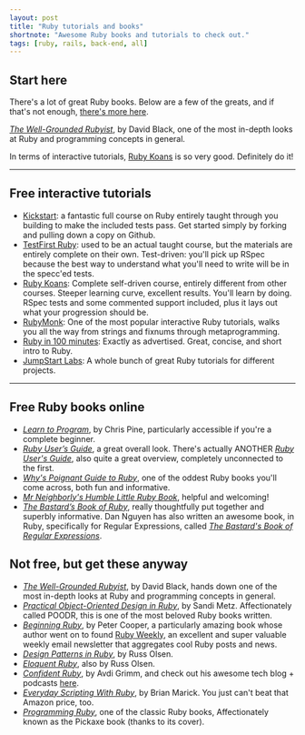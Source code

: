 ```yaml
---
layout: post
title: "Ruby tutorials and books"
shortnote: "Awesome Ruby books and tutorials to check out."
tags: [ruby, rails, back-end, all]
---
```


## Start here
There's a lot of great Ruby books. Below are a few of the greats, and if that's not enough, [there's more here](http://blog.ozim.eu/2016/04/29/books-every-ruby-slash-rails-dev-should-read).  

*[The Well-Grounded Rubyist](https://www.amazon.com/Well-Grounded-Rubyist-David-Black/dp/1933988657)*, by David Black, one of the most in-depth looks at Ruby and programming concepts in general.

In terms of interactive tutorials, [Ruby Koans](http://rubykoans.com/) is so very good. Definitely do it!

<hr>

## Free interactive tutorials
* [Kickstart](https://github.com/JoshCheek/ruby-kickstart): a fantastic full course on Ruby entirely taught through you building to make the included tests pass. Get started simply by forking and pulling down a copy on Github.  
* [TestFirst Ruby](https://github.com/appacademy/test-first-ruby): used to be an actual taught course, but the materials are entirely complete on their own. Test-driven: you'll pick up RSpec because the best way to understand what you'll need to write will be in the specc'ed tests.
* [Ruby Koans](http://rubykoans.com/): Complete self-driven course, entirely different from other courses. Steeper learning curve, excellent results. You'll learn by doing. RSpec tests and some commented support included, plus it lays out what your progression should be.
* [RubyMonk](https://rubymonk.com/): One of the most popular interactive Ruby tutorials, walks you all the way from strings and fixnums through metaprogramming.
* [Ruby in 100 minutes](http://tutorials.jumpstartlab.com/projects/ruby_in_100_minutes.html): Exactly as advertised. Great, concise, and short intro to Ruby.
* [JumpStart Labs](http://tutorials.jumpstartlab.com/): A whole bunch of great Ruby tutorials for different projects.

<hr>

## Free Ruby books online
* *[Learn to Program](https://pine.fm/LearnToProgram/)*, by Chris Pine, particularly accessible if you're a complete beginner.
* *[Ruby User’s Guide](http://ruby-doc.org/docs/ruby-doc-bundle/UsersGuide/rg/index.html)*, a great overall look. There's actually ANOTHER *[Ruby User's Guide](http://www.rubyist.net/~slagell/ruby/index.html)*, also quite a great overview, completely unconnected to the first.
* *[Why's Poignant Guide to Ruby](http://poignant.guide/)*, one of the oddest Ruby books you'll come across, both fun and informative.
* *[Mr Neighborly's Humble Little Ruby Book](http://www.humblelittlerubybook.com/)*, helpful and welcoming!
* *[The Bastard’s Book of Ruby](http://ruby.bastardsbook.com/toc/)*, really thoughtfully put together and superbly informative. Dan Nguyen has also written an awesome book, in Ruby, specifically for Regular Expressions, called *[The Bastard's Book of Regular Expressions](http://regex.bastardsbook.com/)*.

## Not free, but get these anyway  
* *[The Well-Grounded Rubyist](https://www.amazon.com/Well-Grounded-Rubyist-David-Black/dp/1933988657)*, by David Black, hands down one of the most in-depth looks at Ruby and programming concepts in general.
* *[Practical Object-Oriented Design in Ruby](http://www.poodr.com/)*, by Sandi Metz. Affectionately called POODR, this is one of the most beloved Ruby books written.
* *[Beginning Ruby](https://www.amazon.com/Beginning-Ruby-Novice-Professional-Experts/dp/1430223634)*, by Peter Cooper, a particularly amazing book whose author went on to found [Ruby Weekly](http://rubyweekly.com/), an excellent and super valuable weekly email newsletter that aggregates cool Ruby posts and news.
* *[Design Patterns in Ruby](https://www.amazon.com/Design-Patterns-Ruby-Russ-Olsen/dp/0321490452)*, by Russ Olsen.
* *[Eloquent Ruby](https://www.amazon.com/Eloquent-Ruby-Addison-Wesley-Professional/dp/0321584104)*, also by Russ Olsen.
* *[Confident Ruby](https://www.amazon.com/Confident-Ruby-Patterns-Joyful-Coding-ebook/dp/B00ETE0D2S)*, by Avdi Grimm, and check out his awesome tech blog + podcasts [here](http://www.virtuouscode.com/).
* *[Everyday Scripting With Ruby](https://www.amazon.com/Everyday-Scripting-Ruby-Teams-Testers/dp/0977616614)*, by Brian Marick. You just can't beat that Amazon price, too.
* *[Programming Ruby](http://ruby-doc.com/docs/ProgrammingRuby/)*, one of the classic Ruby books, Affectionately known as the Pickaxe book (thanks to its cover).  
